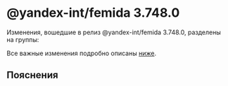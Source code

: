 # @yandex-int/femida 3.748.0

<!-- ЧЕЛОВЕЧЕСКОЕ ВСТУПЛЕНИЕ -->

Изменения, вошедшие в релиз @yandex-int/femida 3.748.0, разделены на группы:

Все важные изменения подробно описаны [ниже](#Пояснения).

## Пояснения

